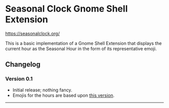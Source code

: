 # Seasonal Clock Gnome Shell Extension

<https://seasonalclock.org/>

This is a basic implementation of a Gnome Shell Extension that displays the current hour as the Seasonal Hour in the form of its representative emoji.

## Changelog

### Version 0.1

- Initial release; nothing fancy.
- Emojis for the hours are based upon [this version](https://github.com/sgwilym/seasonal-hours-clock/blob/064d6a9545aa50f93367ed7f2a27ab4c3fc766dd/src/seasonal-hours.ts).

---